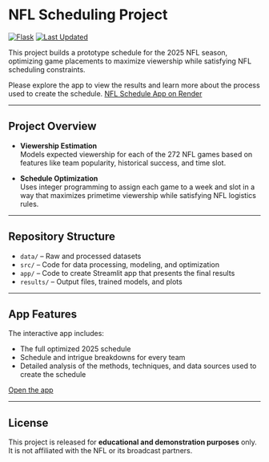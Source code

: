 # NFL Scheduling Project
[![Flask](https://img.shields.io/badge/Flask-App-blue?logo=flask&logoColor=white)](https://nfl-schedule.onrender.com/)
[![Last Updated](https://img.shields.io/github/last-commit/gahan4/nfl-schedule)](https://github.com/gahan4/nfl-schedule/commits/main)

This project builds a prototype schedule for the 2025 NFL season, optimizing game placements to maximize viewership while satisfying NFL scheduling constraints.

Please explore the app to view the results and learn more about the process used to create the schedule.
[NFL Schedule App on Render](https://nfl-schedule.onrender.com/)

---

## Project Overview

- **Viewership Estimation**  
  Models expected viewership for each of the 272 NFL games based on features like team popularity, historical success, and time slot.

- **Schedule Optimization**  
  Uses integer programming to assign each game to a week and slot in a way that maximizes primetime viewership while satisfying NFL logistics rules.

---

## Repository Structure

- `data/` – Raw and processed datasets
- `src/` – Code for data processing, modeling, and optimization  
- `app/` – Code to create Streamlit app that presents the final results  
- `results/` – Output files, trained models, and plots
  
---

## App Features

The interactive app includes:
- The full optimized 2025 schedule  
- Schedule and intrigue breakdowns for every team  
- Detailed analysis of the methods, techniques, and data sources used to create the schedule

[Open the app](https://schedule-app.streamlit.app/)

---

## License

This project is released for **educational and demonstration purposes** only.  
It is not affiliated with the NFL or its broadcast partners.
